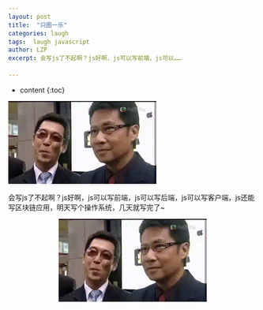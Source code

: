 ```yaml
---
layout: post
title:  "只图一乐"
categories: laugh
tags:  laugh javascript
author: LZP
excerpt: 会写js了不起啊？js好啊，js可以写前端，js可以……

---
```


* content
{:toc}

![](https://raw.githubusercontent.com/centosl/imageslibrary/master/laugh/640.gif)




会写js了不起啊？js好啊，js可以写前端，js可以写后端，js可以写客户端，js还能写区块链应用，明天写个操作系统，几天就写完了~

<div style="width:300px; height: 168px; margin: 0 auto">
<img style="width:300px; height: 168px;" src="https://raw.githubusercontent.com/centosl/imageslibrary/master/laugh/640.gif">
</div>
<br/>
